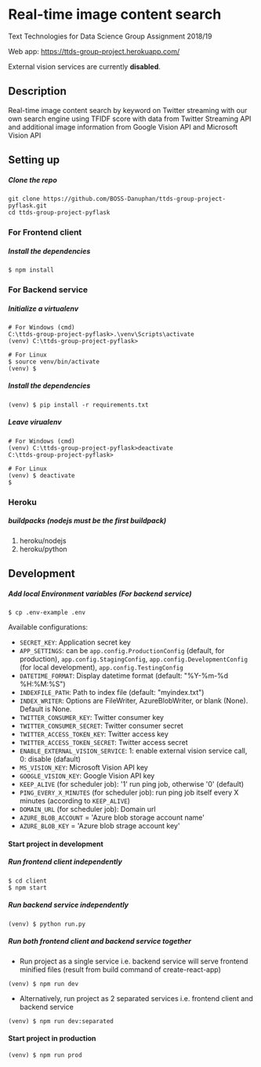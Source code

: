 # Real-time image content search
Text Technologies for Data Science Group Assignment 2018/19

Web app: https://ttds-group-project.herokuapp.com/

External vision services are currently <span style='font-color:red;'>**disabled**</span>.

## Description
Real-time image content search by keyword on Twitter streaming with our own search engine using TFIDF score with data from Twitter Streaming API and additional image information from Google Vision API and Microsoft Vision API

## Setting up
##### Clone the repo
```
git clone https://github.com/BOSS-Danuphan/ttds-group-project-pyflask.git
cd ttds-group-project-pyflask
```
### For Frontend client
##### Install the dependencies
```
$ npm install
```
### For Backend service
##### Initialize a virtualenv
```
# For Windows (cmd)
C:\ttds-group-project-pyflask>.\venv\Scripts\activate
(venv) C:\ttds-group-project-pyflask>

# For Linux
$ source venv/bin/activate
(venv) $
```
##### Install the dependencies
```
(venv) $ pip install -r requirements.txt
```
##### Leave virualenv
```
# For Windows (cmd)
(venv) C:\ttds-group-project-pyflask>deactivate
C:\ttds-group-project-pyflask>

# For Linux
(venv) $ deactivate
$
```
### Heroku
##### buildpacks (nodejs must be the first buildpack)
1. heroku/nodejs
2. heroku/python

## Development
##### Add local Environment variables (For backend service)
```
$ cp .env-example .env
```
Available configurations:
* `SECRET_KEY`: Application secret key
* `APP_SETTINGS`: can be `app.config.ProductionConfig` (default, for production), `app.config.StagingConfig`, `app.config.DevelopmentConfig` (for local development), `app.config.TestingConfig`
* `DATETIME_FORMAT`: Display datetime format (default: "%Y-%m-%d %H:%M:%S")
* `INDEXFILE_PATH`: Path to index file (default: "myindex.txt")
* `INDEX_WRITER`: Options are FileWriter, AzureBlobWriter, or blank (None). Default is None.
* `TWITTER_CONSUMER_KEY`: Twitter consumer key
* `TWITTER_CONSUMER_SECRET`: Twitter consumer secret
* `TWITTER_ACCESS_TOKEN_KEY`: Twitter access key
* `TWITTER_ACCESS_TOKEN_SECRET`: Twitter access secret
* `ENABLE_EXTERNAL_VISION_SERVICE`: 1: enable external vision service call, 0: disable (dafault)
* `MS_VISION_KEY`: Microsoft Vision API key
* `GOOGLE_VISION_KEY`: Google Vision API key
* `KEEP_ALIVE` (for scheduler job): '1' run ping job, otherwise '0' (default)
* `PING_EVERY_X_MINUTES` (for scheduler job): run ping job itself every X minutes (according to `KEEP_ALIVE`)
* `DOMAIN_URL` (for scheduler job): Domain url
* `AZURE_BLOB_ACCOUNT` = 'Azure blob storage account name'
* `AZURE_BLOB_KEY` = 'Azure blob strage account key'
#### Start project in development
##### Run frontend client independently
```
$ cd client
$ npm start
```
##### Run backend service independently
```
(venv) $ python run.py
```
##### Run both frontend client and backend service together
* Run project as a single service
i.e. backend service will serve frontend minified files (result from build command of create-react-app)
```
(venv) $ npm run dev
```
* Alternatively, run project as 2 separated services
i.e. frontend client and backend service
```
(venv) $ npm run dev:separated
```
#### Start project in production
```
(venv) $ npm run prod
```
